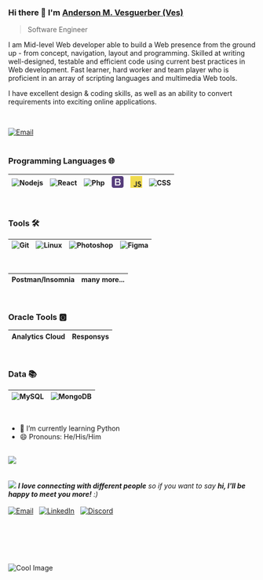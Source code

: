 ### Hi there 👋 I'm [Anderson M. Vesguerber (Ves)](https://www.linkedin.com/in/anderson-ves)

> Software Engineer

<div>
 <p>
I am Mid-level Web developer able to build a Web presence from the ground up - from concept, navigation, layout and programming. Skilled at writing well-designed, testable and efficient code using current best practices in Web development. Fast learner, hard worker and team player who is proficient in an array of scripting languages and multimedia Web tools.

I have excellent design & coding skills, as well as an ability to convert requirements into exciting online applications.

</p>
</div>
<br>

<a target="_blank" href="mailto:andersonvesg@gmail.com"><img alt="Email" src="https://img.shields.io/badge/andersonvesg@gmail.com-grey?style=for-the-badge&logo=gmail"></a>
<br>
<br>

### Programming Languages 🌐

| <img src="https://cdn.jsdelivr.net/gh/devicons/devicon/icons/nodejs/nodejs-plain-wordmark.svg" alt="Nodejs" width="49"> | <img src="https://cdn.jsdelivr.net/gh/devicons/devicon/icons/react/react-original.svg" alt="React" width="34"> | <img src="https://cdn.jsdelivr.net/gh/devicons/devicon/icons/php/php-original.svg" alt="Php" width="42"> | <img src="https://raw.githubusercontent.com/github/explore/80688e429a7d4ef2fca1e82350fe8e3517d3494d/topics/bootstrap/bootstrap.png" alt="Bootstrap" width="24"> | <img src="https://raw.githubusercontent.com/github/explore/80688e429a7d4ef2fca1e82350fe8e3517d3494d/topics/javascript/javascript.png" alt="JS" width="24"> | <img src="https://cdn.jsdelivr.net/gh/devicons/devicon/icons/css3/css3-original.svg" alt="CSS" width="30"> |
| ----------------------------------------------------------------------------------------------------------------------- | ------------------------------------------------------------------------------------------------------------ | -------------------------------------------------------------------------------------------------------- | --------------------------------------------------------------------------------------------------------------------------------------------------------------- | ---------------------------------------------------------------------------------------------------------------------------------------------------------- | ---------------------------------------------------------------------------------------------------------- |

<br>

### Tools 🛠️

| <img alt="Git" src="https://cdn.jsdelivr.net/gh/devicons/devicon/icons/git/git-original.svg" width="32"> | <img src="https://cdn.jsdelivr.net/gh/devicons/devicon/icons/linux/linux-original.svg" alt="Linux" width="32"> | <img src="https://cdn.jsdelivr.net/gh/devicons/devicon/icons/photoshop/photoshop-line.svg" alt="Photoshop" width="32"> | <img src="https://cdn.jsdelivr.net/gh/devicons/devicon/icons/figma/figma-original.svg" alt="Figma" width="32"> |
---------------------------------------------------------------------------------------------------------------- | ----------------------------------------------------------------------------------------------------------------- | ---------------- | ------------ |

<br>

| Postman/Insomnia | many more... | 
---------------- | ------------ |
<br>

### Oracle Tools 🅾️

| Analytics Cloud | Responsys |
| --------------- | --------- |

<br>

### Data 📚

| <img src="https://cdn.jsdelivr.net/gh/devicons/devicon/icons/mysql/mysql-original.svg" alt="MySQL" width="32"> | <img src="https://cdn.jsdelivr.net/gh/devicons/devicon/icons/mongodb/mongodb-original.svg" alt="MongoDB" width="32"> |
| ----------------------------------------------------------------------------------------------------------------- | --------------------------------------------------------------------------------------------------------------------- |

<br>

- 🌱 I’m currently learning Python
- 😄 Pronouns: He/His/Him
  <br>

<br/>
  <img height="180em" src="https://github-readme-stats.vercel.app/api/top-langs/?username=AndersonVes&theme=buefy&layout=compact" />
<br/>
<br>

<img src="https://media.giphy.com/media/LnQjpWaON8nhr21vNW/giphy.gif" width="60"> <em><b>I love connecting with different people</b> so if you want to say <b>hi, I'll be happy to meet you more!</b> :)</em>
<br>
<br/>
<a target="_blank" href="mailto:andersonvesg@gmail.com"><img alt="Email" src="https://img.shields.io/badge/EMAIL-andersonvesg@gmail.com-blue?style=for-the-badge&logo=gmail"></a> &nbsp; <a target="_blank" href="https://www.linkedin.com/in/AndersonVes/"><img alt="LinkedIn" src="https://img.shields.io/badge/linkedin-Anderson%20Vesguerber-blue?style=for-the-badge&logo=linkedin"></a> &nbsp; 
<a target="_blank" href="https://discordapp.com/users/289246487613931520"><img alt="Discord" src="https://img.shields.io/badge/discord-vesgoburger%230882-blue?style=for-the-badge&logo=discord"></a>

<br>
<br>
<br>
<br>
<br>
<img src="https://i.ibb.co/37rr3QK/VINYL-LIEBE.gif" alt="Cool Image" border="0" />